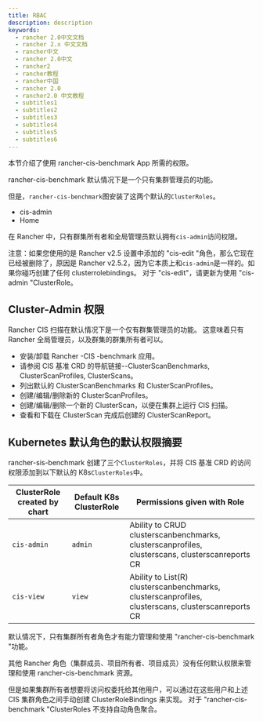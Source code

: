 ```yaml
---
title: RBAC
description: description
keywords:
  - rancher 2.0中文文档
  - rancher 2.x 中文文档
  - rancher中文
  - rancher 2.0中文
  - rancher2
  - rancher教程
  - rancher中国
  - rancher 2.0
  - rancher2.0 中文教程
  - subtitles1
  - subtitles2
  - subtitles3
  - subtitles4
  - subtitles5
  - subtitles6
---
```


本节介绍了使用 rancher-cis-benchmark App 所需的权限。

rancher-cis-benchmark 默认情况下是一个只有集群管理员的功能。

但是，`rancher-cis-benchmark`图安装了这两个默认的`ClusterRoles`。

- cis-admin
- Home

在 Rancher 中，只有群集所有者和全局管理员默认拥有`cis-admin`访问权限。

注意：如果您使用的是 Rancher v2.5 设置中添加的 "cis-edit "角色，那么它现在已经被删除了，原因是
Rancher v2.5.2，因为它本质上和`cis-admin`是一样的。如果你碰巧创建了任何 clusterrolebindings。
对于 "cis-edit"，请更新为使用 "cis-admin "ClusterRole。

## Cluster-Admin 权限

Rancher CIS 扫描在默认情况下是一个仅有群集管理员的功能。
这意味着只有 Rancher 全局管理员，以及群集的群集所有者可以。

- 安装/卸载 Rancher -CIS -benchmark 应用。
- 请参阅 CIS 基准 CRD 的导航链接--ClusterScanBenchmarks, ClusterScanProfiles, ClusterScans。
- 列出默认的 ClusterScanBenchmarks 和 ClusterScanProfiles。
- 创建/编辑/删除新的 ClusterScanProfiles。
- 创建/编辑/删除一个新的 ClusterScan，以便在集群上运行 CIS 扫描。
- 查看和下载在 ClusterScan 完成后创建的 ClusterScanReport。

## Kubernetes 默认角色的默认权限摘要

rancher-sis-benchmark 创建了三个`ClusterRoles`，并将 CIS 基准 CRD 的访问权限添加到以下默认的 K8s`ClusterRoles`中。

| ClusterRole created by chart | Default K8s ClusterRole | Permissions given with Role                                                                        |
| ---------------------------- | ----------------------- | -------------------------------------------------------------------------------------------------- |
| `cis-admin`                  | `admin`                 | Ability to CRUD clusterscanbenchmarks, clusterscanprofiles, clusterscans, clusterscanreports CR    |
| `cis-view`                   | `view `                 | Ability to List(R) clusterscanbenchmarks, clusterscanprofiles, clusterscans, clusterscanreports CR |

默认情况下，只有集群所有者角色才有能力管理和使用 "rancher-cis-benchmark "功能。

其他 Rancher 角色（集群成员、项目所有者、项目成员）没有任何默认权限来管理和使用 rancher-cis-benchmark 资源。

但是如果集群所有者想要将访问权委托给其他用户，可以通过在这些用户和上述 CIS 集群角色之间手动创建 ClusterRoleBindings 来实现。
对于 "rancher-cis-benchmark "ClusterRoles 不支持自动角色聚合。
